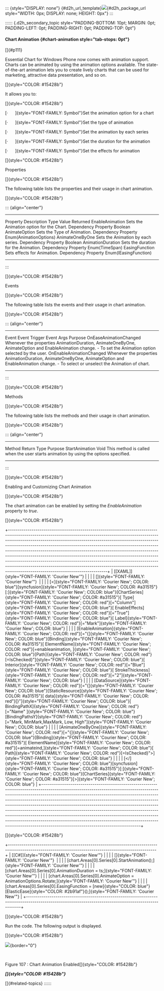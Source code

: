 ::: {style="DISPLAY: none"}
[](ms-xhelp:///?Id=d2h_url_template){#d2h_url_template}![](!package_url!){#d2h_package_url style="WIDTH: 0px; DISPLAY: none; HEIGHT: 0px"}
:::

:::::: {.d2h_secondary_topic style="PADDING-BOTTOM: 10pt; MARGIN: 0pt; PADDING-LEFT: 0pt; PADDING-RIGHT: 0pt; PADDING-TOP: 0pt"}
#### Chart Animation {#chart-animation style="tab-stops: 0pt"}

[]{#p111} 

Essential Chart for Windows Phone now comes with animation support. Charts can be animated by using the animation options available. The state-of-the-art animation lets you to create lively charts that can be used for marketing, attractive data presentation, and so on.

[]{style="COLOR: #15428b"} 

It allows you to:

[]{style="COLOR: #15428b"} 

[·      ]{style="FONT-FAMILY: Symbol"}Set the animation option for a chart

[·      ]{style="FONT-FAMILY: Symbol"}Set the type of animation

[·      ]{style="FONT-FAMILY: Symbol"}Set the animation by each series

[·      ]{style="FONT-FAMILY: Symbol"}Set the duration for the animation

[·      ]{style="FONT-FAMILY: Symbol"}Set the effects for animation

[]{style="COLOR: #15428b"} 

Properties

[]{style="COLOR: #15428b"} 

The following table lists the properties and their usage in chart animation.

[]{style="COLOR: #15428b"} 

::: {align="center"}
  ------------------- ------------------------------------------ --------------------- ------------------------
  Property            Description                                Type                  Value Returned
  EnableAnimation     Sets the Animation option for the Chart.   Dependency Property   Boolean
  AnimateOption       Sets the Type of Animation.                Dependency Property   Enum(AnimationOptions)
  AnimateOneByOne     Sets the Animation by each series.         Dependency Property   Boolean
  AnimationDuration   Sets the duration for the Animation.       Dependency Property   Enum(TimeSpan)
  EasingFunction      Sets effects for Animation.                Dependency Property   Enum(IEasingFunction)
  ------------------- ------------------------------------------ --------------------- ------------------------
:::

[]{style="COLOR: #15428b"} 

Events

[]{style="COLOR: #15428b"} 

The following table lists the events and their usage in chart animation.

[]{style="COLOR: #15428b"} 

::: {align="center"}
  -------------------------- ------------------------------------------------------------------------------------------------------- ------------ ---------------------------------------------------
  Event                      Event Trigger                                                                                           Event Args   Purpose
  OnEaseAnimationChanged     Whenever the properties AnimationDuration, AnimateOneByOne, AnimateOption and EnableAnimation change.   \-           To set the Animation option selected by the user.
  OnEnableAnimationChanged   Whenever the properties AnimationDuration, AnimateOneByOne, AnimateOption and EnableAnimation change.   \-           To select or unselect the Animation of chart.
  -------------------------- ------------------------------------------------------------------------------------------------------- ------------ ---------------------------------------------------
:::

[]{style="COLOR: #15428b"} 

Methods

[]{style="COLOR: #15428b"} 

The following table lists the methods and their usage in chart animation.

[]{style="COLOR: #15428b"} 

::: {align="center"}
  ---------------- ------------- --------------------------------------------------------------------------------------
  Method           Return Type   Purpose
  StartAnimation   Void          This method is called when the user starts animation by using the options specified.
  ---------------- ------------- --------------------------------------------------------------------------------------
:::

[]{style="COLOR: #15428b"} 

Enabling and Customizing Chart Animation

[]{style="COLOR: #15428b"} 

The chart animation can be enabled by setting the *EnableAnimation* property to *true*.

[]{style="COLOR: #15428b"} 

+--------------------------------------------------------------------------------------------------------------------------------------------------------------------------------------------------------------------------------------------------------------------------------------------------------------------------------------------------------------------------------------------------------------------------------------------------------------------------------------------------------------------------------------------------------------------------------------------------------------------------------------------------------------------------------------------------+
| [\[XAML\]]{style="FONT-FAMILY: 'Courier New'"}                                                                                                                                                                                                                                                                                                                                                                                                                                                                                                                                                                                                                                                   |
|                                                                                                                                                                                                                                                                                                                                                                                                                                                                                                                                                                                                                                                                                                  |
| []{style="FONT-FAMILY: 'Courier New'"}                                                                                                                                                                                                                                                                                                                                                                                                                                                                                                                                                                                                                                                           |
|                                                                                                                                                                                                                                                                                                                                                                                                                                                                                                                                                                                                                                                                                                  |
| [\<]{style="FONT-FAMILY: 'Courier New'; COLOR: blue"}[syncfusion]{style="FONT-FAMILY: 'Courier New'; COLOR: #a31515"}[:]{style="FONT-FAMILY: 'Courier New'; COLOR: blue"}[ChartSeries]{style="FONT-FAMILY: 'Courier New'; COLOR: #a31515"}[ Type]{style="FONT-FAMILY: 'Courier New'; COLOR: red"}[=\"Column\"]{style="FONT-FAMILY: 'Courier New'; COLOR: blue"}[ EnableEffects]{style="FONT-FAMILY: 'Courier New'; COLOR: red"}[=\"True\"]{style="FONT-FAMILY: 'Courier New'; COLOR: blue"}[ Label]{style="FONT-FAMILY: 'Courier New'; COLOR: red"}[=\"Mark\"]{style="FONT-FAMILY: 'Courier New'; COLOR: blue"}                                                                                  |
|                                                                                                                                                                                                                                                                                                                                                                                                                                                                                                                                                                                                                                                                                                  |
| [EnableAnimation]{style="FONT-FAMILY: 'Courier New'; COLOR: red"}[=\"{]{style="FONT-FAMILY: 'Courier New'; COLOR: blue"}[Binding]{style="FONT-FAMILY: 'Courier New'; COLOR: #a31515"}[ ElementName]{style="FONT-FAMILY: 'Courier New'; COLOR: red"}[=enableanimation, ]{style="FONT-FAMILY: 'Courier New'; COLOR: blue"}[Path]{style="FONT-FAMILY: 'Courier New'; COLOR: red"}[=IsChecked}\"]{style="FONT-FAMILY: 'Courier New'; COLOR: blue"}[ Interior]{style="FONT-FAMILY: 'Courier New'; COLOR: red"}[=\"Blue\"]{style="FONT-FAMILY: 'Courier New'; COLOR: blue"}[ StrokeThickness]{style="FONT-FAMILY: 'Courier New'; COLOR: red"}[=\"2\"]{style="FONT-FAMILY: 'Courier New'; COLOR: blue"} |
|                                                                                                                                                                                                                                                                                                                                                                                                                                                                                                                                                                                                                                                                                                  |
| [DataSource]{style="FONT-FAMILY: 'Courier New'; COLOR: red"}[=\"{]{style="FONT-FAMILY: 'Courier New'; COLOR: blue"}[StaticResource]{style="FONT-FAMILY: 'Courier New'; COLOR: #a31515"}[ data]{style="FONT-FAMILY: 'Courier New'; COLOR: red"}[}\"]{style="FONT-FAMILY: 'Courier New'; COLOR: blue"}[ BindingPathX]{style="FONT-FAMILY: 'Courier New'; COLOR: red"}[=\"Name\" ]{style="FONT-FAMILY: 'Courier New'; COLOR: blue"}[BindingPathsY]{style="FONT-FAMILY: 'Courier New'; COLOR: red"}[=\"Mark, MinMark,MaxMark, Low, High\"]{style="FONT-FAMILY: 'Courier New'; COLOR: blue"}                                                                                                          |
|                                                                                                                                                                                                                                                                                                                                                                                                                                                                                                                                                                                                                                                                                                  |
| [AnimateOneByOne]{style="FONT-FAMILY: 'Courier New'; COLOR: red"}[=\"{]{style="FONT-FAMILY: 'Courier New'; COLOR: blue"}[Binding]{style="FONT-FAMILY: 'Courier New'; COLOR: #a31515"}[ ElementName]{style="FONT-FAMILY: 'Courier New'; COLOR: red"}[=animateind,]{style="FONT-FAMILY: 'Courier New'; COLOR: blue"}[ Path]{style="FONT-FAMILY: 'Courier New'; COLOR: red"}[=IsChecked}\"\>]{style="FONT-FAMILY: 'Courier New'; COLOR: blue"}                                                                                                                                                                                                                                                      |
|                                                                                                                                                                                                                                                                                                                                                                                                                                                                                                                                                                                                                                                                                                  |
| [\</]{style="FONT-FAMILY: 'Courier New'; COLOR: blue"}[syncfusion]{style="FONT-FAMILY: 'Courier New'; COLOR: #a31515"}[:]{style="FONT-FAMILY: 'Courier New'; COLOR: blue"}[ChartSeries]{style="FONT-FAMILY: 'Courier New'; COLOR: #a31515"}[\>]{style="FONT-FAMILY: 'Courier New'; COLOR: blue"}                                                                                                                                                                                                                                                                                                                                                                                                 |
+--------------------------------------------------------------------------------------------------------------------------------------------------------------------------------------------------------------------------------------------------------------------------------------------------------------------------------------------------------------------------------------------------------------------------------------------------------------------------------------------------------------------------------------------------------------------------------------------------------------------------------------------------------------------------------------------------+

[]{style="COLOR: #15428b"} 

+---------------------------------------------------------------------------------------------------------------------------------------------------------+
| [\[C#\]]{style="FONT-FAMILY: 'Courier New'"}                                                                                                            |
|                                                                                                                                                         |
| []{style="FONT-FAMILY: 'Courier New'"}                                                                                                                  |
|                                                                                                                                                         |
| [chart.Areas\[0\].Series\[0\].StartAnimation();]{style="FONT-FAMILY: 'Courier New'"}                                                                    |
|                                                                                                                                                         |
| [chart.Areas\[0\].Series\[0\].AnimationDuration = ts;]{style="FONT-FAMILY: 'Courier New'"}                                                              |
|                                                                                                                                                         |
| [chart.Areas\[0\].Series\[0\].AnimateOption = AnimationOptions.Rotate;]{style="FONT-FAMILY: 'Courier New'"}                                             |
|                                                                                                                                                         |
| [chart.Areas\[0\].Series\[0\].EasingFunction = [new]{style="COLOR: blue"} [ElasticEase]{style="COLOR: #2b91af"}();]{style="FONT-FAMILY: 'Courier New'"} |
+---------------------------------------------------------------------------------------------------------------------------------------------------------+

[]{style="COLOR: #15428b"} 

Run the code. The following output is displayed.

[]{style="COLOR: #15428b"} 

![](ImagesExt/image77_106.png){border="0"}

 

Figure 107 : Chart Animation Enabled[]{style="COLOR: #15428b"}

***[]{style="COLOR: #15428b"}*** 

[]{#related-topics}
::::::
